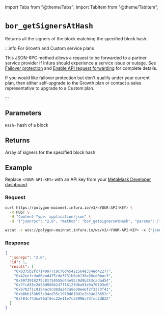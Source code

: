 import Tabs from "@theme/Tabs";
import TabItem from "@theme/TabItem";

# `bor_getSignersAtHash`

Returns all the signers of the block matching the specified block hash.

:::info For Growth and Custom service plans

This JSON-RPC method allows a request to be forwarded to a partner service provider if Infura should
experience a service issue or outage. See [Failover protection](../../../concepts/failover-protection.md)
and [Enable API request forwarding](../../../how-to/enable-api-forwarding.md)
for complete details.

If you would like failover protection but don't qualify under your current plan, then either
self-upgrade to the Growth plan or contact a sales representative to upgrade to a Custom plan.

:::

## Parameters

`Hash`- hash of a block

## Returns

Array of signers for the specified block hash

## Example

Replace `<YOUR-API-KEY>` with an API key from your [MetaMask Developer dashboard](https://infura.io/dashboard).

### Request

<Tabs>
  <TabItem value="curl">

```bash
curl https://polygon-mainnet.infura.io/v3/<YOUR-API-KEY> \
  -X POST \
  -H "Content-Type: application/json" \
  -d '{"jsonrpc": "2.0", "method": "bor_getSignersAtHash", "params": ["0x29fa73e3da83ddac98f527254fe37002e052725a88904bac14f03e919e1e2876"], "id": 1}'
```

  </TabItem>
  <TabItem value="WSS">

```bash
wscat -c wss://polygon-mainnet.infura.io/ws/v3/<YOUR-API-KEY> -x {"jsonrpc": "2.0", "method": "bor_getSignersAtHash", "params":["0x29fa73e3da83ddac98f527254fe37002e052725a88904bac14f03e919e1e2876"], "id": 1}'
```

  </TabItem>
</Tabs>

### Response

```json
{
  "jsonrpc": "2.0",
  "id": 1,
  "result": [
    "0x0375b2fc7140977c9c76d45421564e354ed42277",
    "0x42eefcda06ead475cde3731b8eb138e88cd0bac3",
    "0x5973918275c01f50555d44e92c9d9b353cadad54",
    "0x7fcd58c2d53d980b247f1612fdba93e9a76193e6",
    "0xb702f1c9154ac9c08da247a8e30ee6f2f3373f41",
    "0xb8bb158b93c94ed35c1970d610d1e2b34e26652c",
    "0xf84c74dea96df0ec22e11e7c33996c73fcc2d822"
  ]
}
```
